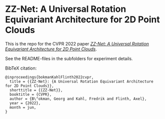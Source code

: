 # ZZ-Net: A Universal Rotation Equivariant Architecture for 2D Point Clouds
This is the repo for the CVPR 2022 paper [*ZZ-Net: A Universal Rotation Equivariant Architecture for 2D Point Clouds*](https://arxiv.org/pdf/2111.15341.pdf).

See the README-files in the subfolders for experiment details.

BibTeX citation:
```
@inproceedings{bokmanKahlFlinth2022cvpr,
  title = {{ZZ-Net}: {A Universal Rotation Equivariant Architecture for 2D Point Clouds}},
  shorttitle = {{ZZ-Net}},
  booktitle = {CVPR},
  author = {B\"okman, Georg and Kahl, Fredrik and Flinth, Axel},
  year = {2022},
  month = jun,
}
```


